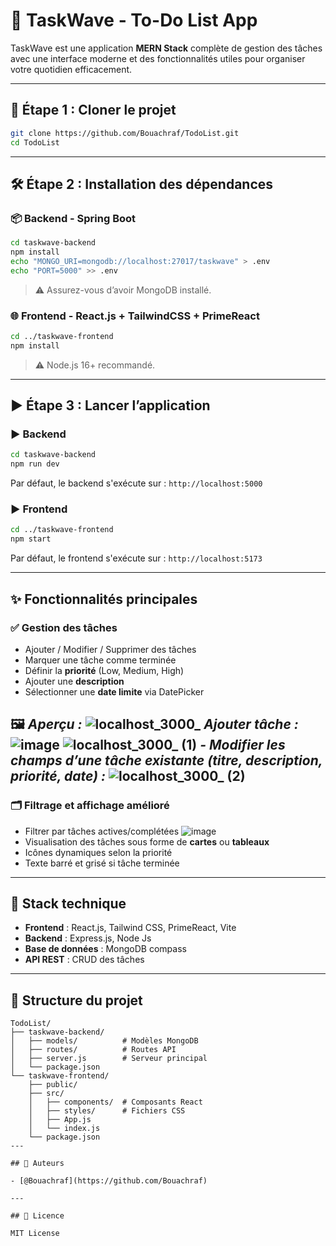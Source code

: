 # 📝 TaskWave - To-Do List App

TaskWave est une application **MERN Stack** complète de gestion des tâches avec une interface moderne et des fonctionnalités utiles pour organiser votre quotidien efficacement.

---

## 🚀 Étape 1 : Cloner le projet

```bash
git clone https://github.com/Bouachraf/TodoList.git
cd TodoList
```

---

## 🛠️ Étape 2 : Installation des dépendances

### 📦 Backend - Spring Boot

```bash
cd taskwave-backend
npm install
echo "MONGO_URI=mongodb://localhost:27017/taskwave" > .env
echo "PORT=5000" >> .env
```

> ⚠️ Assurez-vous d’avoir MongoDB installé.

### 🌐 Frontend - React.js + TailwindCSS + PrimeReact

```bash
cd ../taskwave-frontend
npm install
```

> ⚠️ Node.js 16+ recommandé.

---

## ▶️ Étape 3 : Lancer l’application

### ▶️ Backend

```bash
cd taskwave-backend
npm run dev
```

Par défaut, le backend s'exécute sur : `http://localhost:5000`

### ▶️ Frontend

```bash
cd ../taskwave-frontend
npm start
```

Par défaut, le frontend s'exécute sur : `http://localhost:5173`

---

## ✨ Fonctionnalités principales

### ✅ Gestion des tâches
- Ajouter / Modifier / Supprimer des tâches
- Marquer une tâche comme terminée
- Définir la **priorité** (Low, Medium, High)
- Ajouter une **description**
- Sélectionner une **date limite** via DatePicker

🖼️ _Aperçu :_
![localhost_3000_](https://github.com/user-attachments/assets/88dc79b2-0fe3-4dcc-a4bc-645cfa7d40a9)
_Ajouter tâche :_
![image](https://github.com/user-attachments/assets/2795cd3d-2c6f-4cff-b29c-ace6c155e6d4)
![localhost_3000_ (1)](https://github.com/user-attachments/assets/d6f547a2-8e4a-4094-be97-ac4e85b2fb83)
_- Modifier les champs d’une tâche existante (titre, description, priorité, date) :_
![localhost_3000_ (2)](https://github.com/user-attachments/assets/628590a9-32b3-4483-bf84-60df6fdc14fd)
---


### 🗂️ Filtrage et affichage amélioré
- Filtrer par tâches actives/complétées
  ![image](https://github.com/user-attachments/assets/ea19636e-ab15-45f7-8ca5-1a15637e65e0)
- Visualisation des tâches sous forme de **cartes** ou **tableaux**
- Icônes dynamiques selon la priorité
- Texte barré et grisé si tâche terminée


---

## 🧰 Stack technique

- **Frontend** : React.js, Tailwind CSS, PrimeReact, Vite
- **Backend** : Express.js, Node Js
- **Base de données** : MongoDB compass
- **API REST** : CRUD des tâches

---

## 📂 Structure du projet

```
TodoList/
├── taskwave-backend/
│   ├── models/          # Modèles MongoDB
│   ├── routes/          # Routes API
│   ├── server.js        # Serveur principal
│   └── package.json
└── taskwave-frontend/
    ├── public/
    ├── src/
    │   ├── components/  # Composants React
    │   ├── styles/      # Fichiers CSS
    │   ├── App.js
    │   └── index.js
    └── package.json
---

## 🙌 Auteurs

- [@Bouachraf](https://github.com/Bouachraf)

---

## 📜 Licence

MIT License
